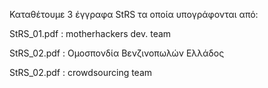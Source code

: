 Καταθέτουμε 3 έγγραφα StRS τα οποία υπογράφονται από:

StRS_01.pdf : motherhackers dev. team

StRS_02.pdf : Ομοσπονδία Βενζινοπωλών Ελλάδος

StRS_02.pdf : crowdsourcing team
